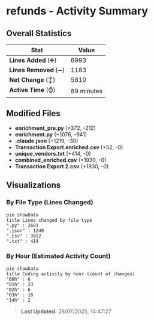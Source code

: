 # refunds - Activity Summary 

## Overall Statistics

| Stat                   | Value                                                             |
| ---------------------- | ----------------------------------------------------------------- |
| **Lines Added** (➕)   | 6993                                          |
| **Lines Removed** (➖) | 1183                                        |
| **Net Change** (↕)    | 5810                |
| **Active Time** (⌚)   | 89 minutes |


## Modified Files
- **enrichment_pre.py** (+372, -212)
- **enrichment.py** (+1076, -941)
- **.claude.json** (+1219, -30)
- **Transaction Export.enriched.csv** (+52, -0)
- **unique_vendors.txt** (+414, -0)
- **combined_enriched.csv** (+1930, -0)
- **Transaction Export 2.csv** (+1930, -0)

## Visualizations

### By File Type (Lines Changed)

```mermaid
pie showData
title Lines changed by file type
".py" : 2601
".json" : 1249
".csv" : 3912
".txt" : 414
```

### By Hour (Estimated Activity Count)

```mermaid
pie showData
title Coding activity by hour (count of changes)
"00h" : 6
"01h" : 23
"02h" : 6
"03h" : 18
"14h" : 2
```


> **Last Updated:** 28/07/2025, 14:47:27